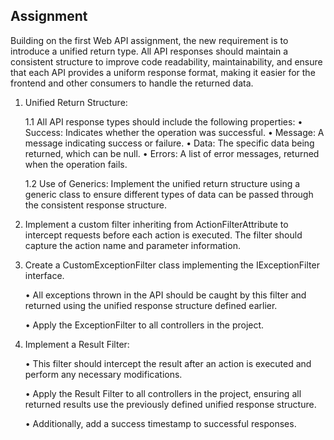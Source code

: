 ## Assignment

Building on the first Web API assignment, the new requirement is to introduce a unified return type. All API responses should maintain a consistent structure to improve code readability, maintainability, and ensure that each API provides a uniform response format, making it easier for the frontend and other consumers to handle the returned data.

1. Unified Return Structure:

   1.1 All API response types should include the following properties:
   • Success: Indicates whether the operation was successful.
   • Message: A message indicating success or failure.
   • Data: The specific data being returned, which can be null.
   • Errors: A list of error messages, returned when the operation fails.

   1.2 Use of Generics: Implement the unified return structure using a generic class to ensure different types of data can be passed through the consistent response structure.

2. Implement a custom filter inheriting from ActionFilterAttribute to intercept requests before each action is executed. The filter should capture the action name and parameter information.

3. Create a CustomExceptionFilter class implementing the IExceptionFilter interface.

   • All exceptions thrown in the API should be caught by this filter and returned using the unified response structure defined earlier.

   • Apply the ExceptionFilter to all controllers in the project.

4. Implement a Result Filter:

   • This filter should intercept the result after an action is executed and perform any necessary modifications.

   • Apply the Result Filter to all controllers in the project, ensuring all returned results use the previously defined unified response structure.

   • Additionally, add a success timestamp to successful responses.
